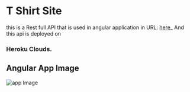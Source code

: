 # T Shirt Site

this is a Rest full API that is used in angular application in URL: [here](https://newlooktshirs.herokuapp.com/)_
And this api is deployed on 
### Heroku Clouds.

## Angular App Image
![app Image](https://drive.google.com/open?id=1fpJeNVtHRHZKOleK6anYbVGabdISSLPp)
